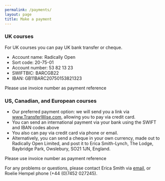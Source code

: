 ```yaml
---
permalink: /payments/
layout: page
title: Make a payment
---
```


### UK courses

For UK courses you can pay UK bank transfer or cheque.

* Account name: Radically Open
* Sort code: 20-75-01
* Account number: 53 82 13 23
* SWIFTBIC: BARCGB22
* IBAN: GB11BARC20750153821323

Please use invoice number as payment reference


### US, Canadian, and European courses
- Our preferred payment option: we will send you a link via www.TransferWise.com, allowing you to pay via credit card.
- You can send an international payment via your bank using the SWIFT and IBAN codes above
- You also can pay via credit card via phone or email. 
- Alternatively, you can send a cheque in your own currency, made out to Radically Open Limited, and post it to Erica Smith-Lynch, The Lodge, Baybridge Park, Owslebury, SO21 1JN, England.

Please use invoice number as payment reference


For any problems or questions, please contact Erica Smith via [email](mailto:erica@radicallyopen.net), or Roelie Hempel phone (+44 (0)7452 027245). 
